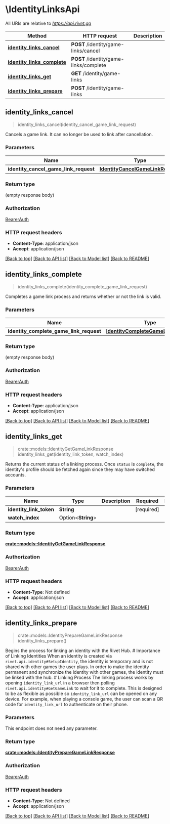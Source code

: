# \IdentityLinksApi

All URIs are relative to *https://api.rivet.gg*

Method | HTTP request | Description
------------- | ------------- | -------------
[**identity_links_cancel**](IdentityLinksApi.md#identity_links_cancel) | **POST** /identity/game-links/cancel | 
[**identity_links_complete**](IdentityLinksApi.md#identity_links_complete) | **POST** /identity/game-links/complete | 
[**identity_links_get**](IdentityLinksApi.md#identity_links_get) | **GET** /identity/game-links | 
[**identity_links_prepare**](IdentityLinksApi.md#identity_links_prepare) | **POST** /identity/game-links | 



## identity_links_cancel

> identity_links_cancel(identity_cancel_game_link_request)


Cancels a game link. It can no longer be used to link after cancellation.

### Parameters


Name | Type | Description  | Required | Notes
------------- | ------------- | ------------- | ------------- | -------------
**identity_cancel_game_link_request** | [**IdentityCancelGameLinkRequest**](IdentityCancelGameLinkRequest.md) |  | [required] |

### Return type

 (empty response body)

### Authorization

[BearerAuth](../README.md#BearerAuth)

### HTTP request headers

- **Content-Type**: application/json
- **Accept**: application/json

[[Back to top]](#) [[Back to API list]](../README.md#documentation-for-api-endpoints) [[Back to Model list]](../README.md#documentation-for-models) [[Back to README]](../README.md)


## identity_links_complete

> identity_links_complete(identity_complete_game_link_request)


Completes a game link process and returns whether or not the link is valid.

### Parameters


Name | Type | Description  | Required | Notes
------------- | ------------- | ------------- | ------------- | -------------
**identity_complete_game_link_request** | [**IdentityCompleteGameLinkRequest**](IdentityCompleteGameLinkRequest.md) |  | [required] |

### Return type

 (empty response body)

### Authorization

[BearerAuth](../README.md#BearerAuth)

### HTTP request headers

- **Content-Type**: application/json
- **Accept**: application/json

[[Back to top]](#) [[Back to API list]](../README.md#documentation-for-api-endpoints) [[Back to Model list]](../README.md#documentation-for-models) [[Back to README]](../README.md)


## identity_links_get

> crate::models::IdentityGetGameLinkResponse identity_links_get(identity_link_token, watch_index)


Returns the current status of a linking process. Once `status` is `complete`, the identity's profile should be fetched again since they may have switched accounts.

### Parameters


Name | Type | Description  | Required | Notes
------------- | ------------- | ------------- | ------------- | -------------
**identity_link_token** | **String** |  | [required] |
**watch_index** | Option<**String**> |  |  |

### Return type

[**crate::models::IdentityGetGameLinkResponse**](IdentityGetGameLinkResponse.md)

### Authorization

[BearerAuth](../README.md#BearerAuth)

### HTTP request headers

- **Content-Type**: Not defined
- **Accept**: application/json

[[Back to top]](#) [[Back to API list]](../README.md#documentation-for-api-endpoints) [[Back to Model list]](../README.md#documentation-for-models) [[Back to README]](../README.md)


## identity_links_prepare

> crate::models::IdentityPrepareGameLinkResponse identity_links_prepare()


Begins the process for linking an identity with the Rivet Hub. # Importance of Linking Identities When an identity is created via `rivet.api.identity#SetupIdentity`, the identity is temporary and is not shared with other games the user plays. In order to make the identity permanent and synchronize the identity with other games, the identity must be linked with the hub. # Linking Process The linking process works by opening `identity_link_url` in a browser then polling `rivet.api.identity#GetGameLink` to wait for it to complete. This is designed to be as flexible as possible so `identity_link_url` can be opened on any device. For example, when playing a console game, the user can scan a QR code for `identity_link_url` to authenticate on their phone. 

### Parameters

This endpoint does not need any parameter.

### Return type

[**crate::models::IdentityPrepareGameLinkResponse**](IdentityPrepareGameLinkResponse.md)

### Authorization

[BearerAuth](../README.md#BearerAuth)

### HTTP request headers

- **Content-Type**: Not defined
- **Accept**: application/json

[[Back to top]](#) [[Back to API list]](../README.md#documentation-for-api-endpoints) [[Back to Model list]](../README.md#documentation-for-models) [[Back to README]](../README.md)

